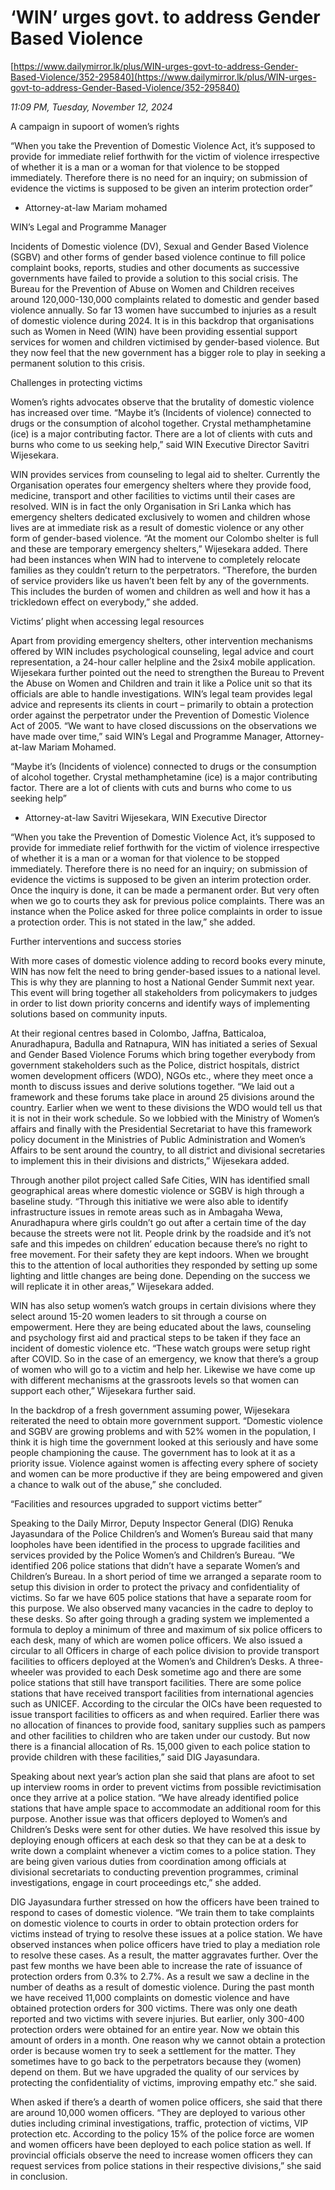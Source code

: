 # ‘WIN’ urges govt. to address Gender Based Violence

[https://www.dailymirror.lk/plus/WIN-urges-govt-to-address-Gender-Based-Violence/352-295840](https://www.dailymirror.lk/plus/WIN-urges-govt-to-address-Gender-Based-Violence/352-295840)

*11:09 PM, Tuesday, November 12, 2024*

A campaign in supoort of women’s rights

“When you take the Prevention of Domestic Violence Act, it’s supposed to provide for immediate relief forthwith for the victim of violence irrespective of whether it is a man or a woman for that violence to be stopped immediately. Therefore there is no need for an inquiry; on submission of evidence the victims is supposed to be given an interim protection order”

- Attorney-at-law Mariam mohamed

WIN’s Legal and Programme Manager

Incidents of Domestic violence (DV), Sexual and Gender Based Violence (SGBV) and other forms of gender based violence continue to fill police complaint books, reports, studies and other documents as successive governments have failed to provide a solution to this social crisis. The Bureau for the Prevention of Abuse on Women and Children receives around 120,000-130,000 complaints related to domestic and gender based violence annually. So far 13 women have succumbed to injuries as a result of domestic violence during 2024. It is in this backdrop that organisations such as Women in Need (WIN) have been providing essential support services for women and children victimised by gender-based violence. But they now feel that the new government has a bigger role to play in seeking a permanent solution to this crisis.

Challenges in protecting victims

Women’s rights advocates observe that the brutality of domestic violence has increased over time. “Maybe it’s (Incidents of violence) connected to drugs or the consumption of alcohol together. Crystal methamphetamine (ice) is a major contributing factor. There are a lot of clients with cuts and burns who come to us seeking help,” said WIN Executive Director Savitri Wijesekara.

WIN provides services from counseling to legal aid to shelter. Currently the Organisation operates four emergency shelters where they provide food, medicine, transport and other facilities to victims until their cases are resolved. WIN is in fact the only Organisation in Sri Lanka which has emergency shelters dedicated exclusively to women and children whose lives are at immediate risk as a result of domestic violence or any other form of gender-based violence. “At the moment our Colombo shelter is full and these are temporary emergency shelters,” Wijesekara added. There had been instances when WIN had to intervene to completely relocate families as they couldn’t return to the perpetrators. “Therefore, the burden of service providers like us haven’t been felt by any of the governments. This includes the burden of women and children as well and how it has a trickledown effect on everybody,” she added.

Victims’ plight when accessing legal resources

Apart from providing emergency shelters, other intervention mechanisms offered by WIN includes psychological counseling, legal advice and court representation, a 24-hour caller helpline and the 2six4 mobile application. Wijesekara further pointed out the need to strengthen the Bureau to Prevent the Abuse on Women and Children and train it like a Police unit so that its officials are able to handle investigations. WIN’s legal team provides legal advice and represents its clients in court – primarily to obtain a protection order against the perpetrator under the Prevention of Domestic Violence Act of 2005. “We want to have closed discussions on the observations we have made over time,” said WIN’s Legal and Programme Manager, Attorney-at-law Mariam Mohamed.

“Maybe it’s (Incidents of violence) connected to drugs or the consumption of alcohol together. Crystal methamphetamine (ice) is a major contributing factor. There are a lot of clients with cuts and burns who come to us seeking help”

- Attorney-at-law Savitri Wijesekara, WIN Executive Director

“When you take the Prevention of Domestic Violence Act, it’s supposed to provide for immediate relief forthwith for the victim of violence irrespective of whether it is a man or a woman for that violence to be stopped immediately. Therefore there is no need for an inquiry; on submission of evidence the victims is supposed to be given an interim protection order. Once the inquiry is done, it can be made a permanent order. But very often when we go to courts they ask for previous police complaints. There was an instance when the Police asked for three police complaints in order to issue a protection order. This is not stated in the law,” she added.

Further interventions and success stories

With more cases of domestic violence adding to record books every minute, WIN has now felt the need to bring gender-based issues to a national level. This is why they are planning to host a National Gender Summit next year. This event will bring together all stakeholders from policymakers to judges in order to list down priority concerns and identify ways of implementing solutions based on community inputs.

At their regional centres based in Colombo, Jaffna, Batticaloa, Anuradhapura, Badulla and Ratnapura, WIN has initiated a series of Sexual and Gender Based Violence Forums which bring together everybody from government stakeholders such as the Police, district hospitals, district women development officers (WDO), NGOs etc., where they meet once a month to discuss issues and derive solutions together. “We laid out a framework and these forums take place in around 25 divisions around the country. Earlier when we went to these divisions the WDO would tell us that it is not in their work schedule. So we lobbied with the Ministry of Women’s affairs and finally with the Presidential Secretariat to have this framework policy document in the Ministries of Public Administration and Women’s Affairs to be sent around the country, to all district and divisional secretaries to implement this in their divisions and districts,” Wijesekara added.

Through another pilot project called Safe Cities, WIN has identified small geographical areas where domestic violence or SGBV is high through a baseline study. “Through this initiative we were also able to identify infrastructure issues in remote areas such as in Ambagaha Wewa, Anuradhapura where girls couldn’t go out after a certain time of the day because the streets were not lit. People drink by the roadside and it’s not safe and this impedes on children’ education because there’s no right to free movement. For their safety they are kept indoors. When we brought this to the attention of local authorities they responded by setting up some lighting and little changes are being done. Depending on the success we will replicate it in other areas,” Wijesekara added.

WIN has also setup women’s watch groups in certain divisions where they select around 15-20 women leaders to sit through a course on empowerment. Here they are being educated about the laws, counseling and psychology first aid and practical steps to be taken if they face an incident of domestic violence etc. “These watch groups were setup right after COVID. So in the case of an emergency, we know that there’s a group of women who will go to a victim and help her. Likewise we have come up with different mechanisms at the grassroots levels so that women can support each other,” Wijesekara further said.

In the backdrop of a fresh government assuming power, Wijesekara reiterated the need to obtain more government support. “Domestic violence and SGBV are growing problems and with 52% women in the population, I think it is high time the government looked at this seriously and have some people championing the cause. The government has to look at it as a priority issue. Violence against women is affecting every sphere of society and women can be more productive if they are being empowered and given a chance to walk out of the abuse,” she concluded.

“Facilities and resources upgraded to support victims better”

Speaking to the Daily Mirror, Deputy Inspector General (DIG) Renuka Jayasundara of the Police Children’s and Women’s Bureau said that many loopholes have been identified in the process to upgrade facilities and services provided by the Police Women’s and Children’s Bureau. “We identified 206 police stations that didn’t have a separate Women’s and Children’s Bureau. In a short period of time we arranged a separate room to setup this division in order to protect the privacy and confidentiality of victims. So far we have 605 police stations that have a separate room for this purpose. We also observed many vacancies in the cadre to deploy to these desks. So after going through a grading system we implemented a formula to deploy a minimum of three and maximum of six police officers to each desk, many of which are women police officers. We also issued a circular to all Officers in charge of each police division to provide transport facilities to officers deployed at the Women’s and Children’s Desks. A three-wheeler was provided to each Desk sometime ago and there are some police stations that still have transport facilities. There are some police stations that have received transport facilities from international agencies such as UNICEF. According to the circular the OICs have been requested to issue transport facilities to officers as and when required. Earlier there was no allocation of finances to provide food, sanitary supplies such as pampers and other facilities to children who are taken under our custody. But now there is a financial allocation of Rs. 15,000 given to each police station to provide children with these facilities,” said DIG Jayasundara.

Speaking about next year’s action plan she said that plans are afoot to set up interview rooms in order to prevent victims from possible revictimisation once they arrive at a police station. “We have already identified police stations that have ample space to accommodate an additional room for this purpose. Another issue was that officers deployed to Women’s and Children’s Desks were sent for other duties. We have resolved this issue by deploying enough officers at each desk so that they can be at a desk to write down a complaint whenever a victim comes to a police station. They are being given various duties from coordination among officials at divisional secretariats to conducting prevention programmes, criminal investigations, engage in court proceedings etc,” she added.

DIG Jayasundara further stressed on how the officers have been trained to respond to cases of domestic violence. “We train them to take complaints on domestic violence to courts in order to obtain protection orders for victims instead of trying to resolve these issues at a police station. We have observed instances when police officers have tried to play a mediation role to resolve these cases. As a result, the matter aggravates further. Over the past few months we have been able to increase the rate of issuance of protection orders from 0.3% to 2.7%. As a result we saw a decline in the number of deaths as a result of domestic violence. During the past month we have received 11,000 complaints on domestic violence and have obtained protection orders for 300 victims. There was only one death reported and two victims with severe injuries. But earlier, only 300-400 protection orders were obtained for an entire year. Now we obtain this amount of orders in a month. One reason why we cannot obtain a protection order is because women try to seek a settlement for the matter. They sometimes have to go back to the perpetrators because they (women) depend on them. But we have upgraded the quality of our services by protecting the confidentiality of victims, improving empathy etc.” she said.

When asked if there’s a dearth of women police officers, she said that there are around 10,000 women officers. “They are deployed to various other duties including criminal investigations, traffic, protection of victims, VIP protection etc. According to the policy 15% of the police force are women and women officers have been deployed to each police station as well. If provincial officials observe the need to increase women officers they can request services from police stations in their respective divisions,” she said in conclusion.

